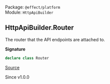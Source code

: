 Package: `@effect/platform`<br />
Module: `HttpApiBuilder`<br />

## HttpApiBuilder.Router

The router that the API endpoints are attached to.

**Signature**

```ts
declare class Router
```

[Source](https://github.com/Effect-TS/effect/tree/main/packages/platform/src/HttpApiBuilder.ts#L51)

Since v1.0.0